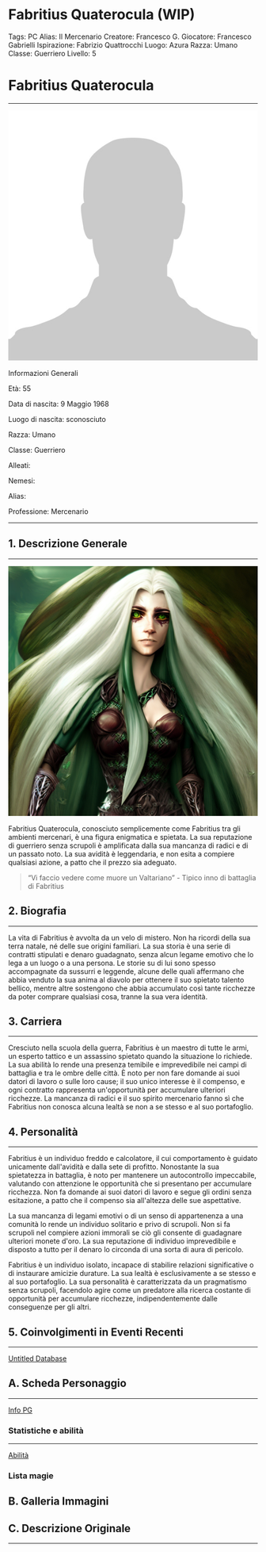 # Fabritius Quaterocula (WIP)

Tags: PC
Alias:  Il Mercenario
Creatore: Francesco G.
Giocatore: Francesco Gabrielli
Ispirazione: Fabrizio Quattrocchi
Luogo: Azura
Razza: Umano
Classe: Guerriero
Livello: 5

# Fabritius Quaterocula

---

![No-Photo-Available-591x591-2.jpg](Kit%20(WIP)%206fa9f39f12df44b5886783e9e3370c50/No-Photo-Available-591x591-2.jpg)

Informazioni Generali

Età: 55

Data di nascita: 9 Maggio 1968

Luogo di nascita: sconosciuto

Razza: Umano

Classe: Guerriero

Alleati:

Nemesi:

Alias:

Professione: Mercenario

---

## 1. Descrizione Generale

---

![full-body-portrait-of-a-beautiful-female-elf-with-long-silver-hairs-and-deep-green-eyes-fantasy-se-.png](Kit%20(WIP)%206fa9f39f12df44b5886783e9e3370c50/full-body-portrait-of-a-beautiful-female-elf-with-long-silver-hairs-and-deep-green-eyes-fantasy-se-.png)

Fabritius Quaterocula, conosciuto semplicemente come Fabritius tra gli ambienti mercenari, è una figura enigmatica e spietata. La sua reputazione di guerriero senza scrupoli è amplificata dalla sua mancanza di radici e di un passato noto. La sua avidità è leggendaria, e non esita a compiere qualsiasi azione, a patto che il prezzo sia adeguato.

> “Vi faccio vedere come muore un Valtariano” - Tipico inno di battaglia di Fabritius
> 

## 2. Biografia

---

La vita di Fabritius è avvolta da un velo di mistero. Non ha ricordi della sua terra natale, né delle sue origini familiari. La sua storia è una serie di contratti stipulati e denaro guadagnato, senza alcun legame emotivo che lo lega a un luogo o a una persona. Le storie su di lui sono spesso accompagnate da sussurri e leggende, alcune delle quali affermano che abbia venduto la sua anima al diavolo per ottenere il suo spietato talento bellico, mentre altre sostengono che abbia accumulato così tante ricchezze da poter comprare qualsiasi cosa, tranne la sua vera identità. 

## 3. Carriera

---

Cresciuto nella scuola della guerra, Fabritius è un maestro di tutte le armi, un esperto tattico e un assassino spietato quando la situazione lo richiede. La sua abilità lo rende una presenza temibile e imprevedibile nei campi di battaglia e tra le ombre delle città. È noto per non fare domande ai suoi datori di lavoro o sulle loro cause; il suo unico interesse è il compenso, e ogni contratto rappresenta un'opportunità per accumulare ulteriori ricchezze. La mancanza di radici e il suo spirito mercenario fanno sì che Fabritius non conosca alcuna lealtà se non a se stesso e al suo portafoglio. 

## 4. Personalità

---

Fabritius è un individuo freddo e calcolatore, il cui comportamento è guidato unicamente dall'avidità e dalla sete di profitto. Nonostante la sua spietatezza in battaglia, è noto per mantenere un autocontrollo impeccabile, valutando con attenzione le opportunità che si presentano per accumulare ricchezza. Non fa domande ai suoi datori di lavoro e segue gli ordini senza esitazione, a patto che il compenso sia all'altezza delle sue aspettative.

La sua mancanza di legami emotivi o di un senso di appartenenza a una comunità lo rende un individuo solitario e privo di scrupoli. Non si fa scrupoli nel compiere azioni immorali se ciò gli consente di guadagnare ulteriori monete d'oro. La sua reputazione di individuo imprevedibile e disposto a tutto per il denaro lo circonda di una sorta di aura di pericolo.

Fabritius è un individuo isolato, incapace di stabilire relazioni significative o di instaurare amicizie durature. La sua lealtà è esclusivamente a se stesso e al suo portafoglio. La sua personalità è caratterizzata da un pragmatismo senza scrupoli, facendolo agire come un predatore alla ricerca costante di opportunità per accumulare ricchezze, indipendentemente dalle conseguenze per gli altri.

## 5. Coinvolgimenti in Eventi Recenti

---

[Untitled Database](Fabritius%20Quaterocula%20(WIP)%207630fc05bd5844eba3c7c74d3184a355/Untitled%20Database%20cce7df74e0604fb88db6fb1d13af3934.csv)

## A. Scheda Personaggio

---

[Info PG](Fabritius%20Quaterocula%20(WIP)%207630fc05bd5844eba3c7c74d3184a355/Info%20PG%20fb7eb7ba722a44cc9fb01c89ea57ab55.csv)

### Statistiche e abilità

---

[Abilità](Fabritius%20Quaterocula%20(WIP)%207630fc05bd5844eba3c7c74d3184a355/Abilita%CC%80%2053ae6f3de7934c788bbc4fc8c0b18d5e.csv)

### Lista magie

## B. Galleria Immagini

## C. Descrizione Originale

---